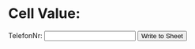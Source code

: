 <html>
<head>
  <title>Fetch Google Sheet Cell Value</title>
</head>
<body>
  <h1>Cell Value:</h1>
  <div id="Är Sultanen medlem?"></div>
  <label for="inputValue">TelefonNr:</label>
  <input type="text" id="inputValue">
  <button onclick="writeToSheet()">Write to Sheet</button>

  <script src="assets/js/scipt.js"></script>
</body>
</html>